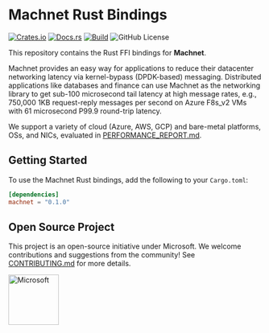 # Machnet Rust Bindings

[![Crates.io](https://img.shields.io/crates/v/machnet.svg)](https://crates.io/crates/machnet)
[![Docs.rs](https://docs.rs/machnet/badge.svg)](https://docs.rs/machnet)
[![Build](https://github.com/microsoft/machnet/actions/workflows/build.yml/badge.svg?event=push)](https://github.com/microsoft/machnet)
![GitHub License](https://img.shields.io/github/license/microsoft/machnet)

This repository contains the Rust FFI bindings for **Machnet**.

Machnet provides an easy way for applications to reduce their datacenter networking latency via kernel-bypass (DPDK-based) messaging.
Distributed applications like databases and finance can use Machnet as the networking library to get sub-100 microsecond tail latency at high message rates, e.g., 750,000 1KB request-reply messages per second on Azure F8s_v2 VMs with 61 microsecond P99.9 round-trip latency.

We support a variety of cloud (Azure, AWS, GCP) and bare-metal platforms, OSs, and NICs, evaluated in [PERFORMANCE_REPORT.md](../../docs/PERFORMANCE_REPORT.md).

## Getting Started

To use the Machnet Rust bindings, add the following to your `Cargo.toml`:

```toml
[dependencies]
machnet = "0.1.0"
```

## Open Source Project

This project is an open-source initiative under Microsoft. We welcome contributions and suggestions from the community!
See [CONTRIBUTING.md](../../CONTRIBUTING.md) for more details.

<img src="https://evergreenleadership.com/wp-content/uploads/2019/05/microsoft-logo-png-transparent-20.png" alt="Microsoft" width="100"/>
